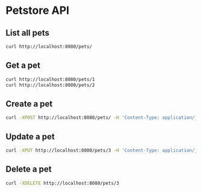 # Petstore API

## List all pets

```sh
curl http://localhost:8080/pets/
```

## Get a pet

```sh
curl http://localhost:8080/pets/1
curl http://localhost:8080/pets/2
```

## Create a pet

```sh
curl -XPOST http://localhost:8080/pets/ -H 'Content-Type: application/json' -d '{"name":"Raspoutine","tag":"dog"}'
```

## Update a pet

```sh
curl -XPUT http://localhost:8080/pets/3 -H 'Content-Type: application/json' -d '{"id":3,"name":"Daisy","tag":"turtle"}'
```

## Delete a pet

```sh
curl -XDELETE http://localhost:8080/pets/3
```
